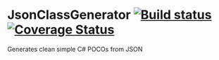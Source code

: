 # JsonClassGenerator [![Build status](https://ci.appveyor.com/api/projects/status/3mgqj3kwufodkv8p/branch/master?svg=true)](https://ci.appveyor.com/project/Layoric/jsonclassgenerator/branch/master)[![Coverage Status](https://coveralls.io/repos/github/Layoric/JsonClassGenerator/badge.svg?branch=master)](https://coveralls.io/github/Layoric/JsonClassGenerator?branch=master)
Generates clean simple C# POCOs from JSON
